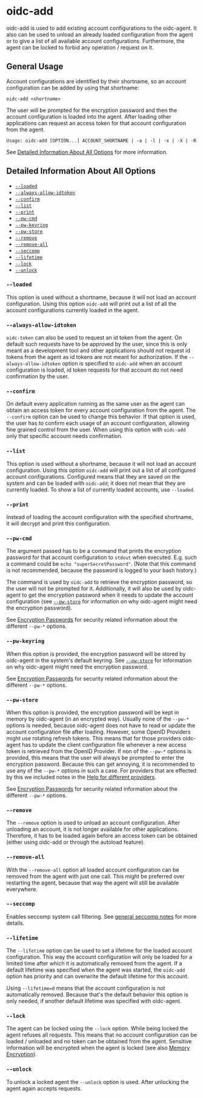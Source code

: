 # oidc-add

oidc-add is used to add existing account configurations to the oidc-agent. It also can be
used to unload an already loaded configuration from the agent or to give a list
of all available account configurations. 
Furthermore, the agent can be locked to forbid any operation / request on it.

## General Usage
Account configurations are identified by their shortname, so an account
configuration can be added by using that shortname:
```
oidc-add <shortname>
```
The user will be prompted for the encryption password and then the account
configuration is loaded into the agent. After loading other applications can
request an access token for that account configuration from the agent.

```
Usage: oidc-add [OPTION...] ACCOUNT_SHORTNAME | -a | -l | -x | -X | -R
```

See [Detailed Information About All
Options](#detailed-information-about-all-options) for more information.

## Detailed Information About All Options

* [`--loaded`](#loaded)
* [`--always-allow-idtoken`](#always-allow-idtoken)
* [`--confirm`](#confirm)
* [`--list`](#list)
* [`--print`](#print)
* [`--pw-cmd`](#pw-cmd)
* [`--pw-keyring`](#pw-keyring)
* [`--pw-store`](#pw-store)
* [`--remove`](#remove)
* [`--remove-all`](#remove-all)
* [`--seccomp`](#seccomp)
* [`--lifetime`](#lifetime)
* [`--lock`](#lock)
* [`--unlock`](#unlock)

### `--loaded`
This option is used without a shortname, because it will not load an account
configuration. Using this option `oidc-add` will print out a list of all
the account configurations currently loaded in the agent.

### `--always-allow-idtoken`
`oidc-token` can also be used to request an id token from the agent. On
default such requests have to be approved by the user, since this is only meant
as a development tool and other applications should not request id tokens from
the agent as id tokens are not meant for authorization. If the
`--always-allow-idtoken` option is specified to `oidc-add` when an account
configuration is loaded, id token requests for that account do not need
confirmation by the user.

### `--confirm`
On default every application running as the same user as the agent can obtain an
access token for every account configuration from the agent. The `--confirm`
option can be used to change this behavior. If that option is used, the user has
to confirm each usage of an account configuration, allowing fine grained control
from the user. When using this option with `oidc-add` only that specific account needs
confirmation.

### `--list`
This option is used without a shortname, because it will not load an account
configuration. Using this option `oidc-add` will print out a list of all
configured account configurations. Configured means that they are saved on the
system and can be loaded with `oidc-add`; it does not mean that they are
currently loaded. To show a list of currently loaded accounts, use
`--loaded`.

### `--print`
Instead of loading the account configuration with the specified shortname, it
will decrypt and print this configuration.

### `--pw-cmd`
The argument passed has to be a command that prints the encryption password for
that account configuration to `stdout` when executed. E.g. such a command could
be `echo "superSecretPassword"`. (Note that this command is not recommended, because the password is logged to your bash history.)

The command is used by `oidc-add` to retrieve the encryption password, so
the user will not be prompted for it. Additionally, it will also be used by
oidc-agent to get the encryption password when it needs to update the
account configuration (see [`--pw-store`](#pw-store) for information on
why oidc-agent might need the encryption password).

See [Encryption Passwords](security.md#encryption-passwords) for security
related information about the different `--pw-*` options.

### `--pw-keyring`
When this option is provided, the encryption password will be stored by
oidc-agent in the system's default keyring. See [`--pw-store`](#pw-store) for information on
why oidc-agent might need the encryption password.

See [Encryption Passwords](security.md#encryption-passwords) for security
related information about the different `--pw-*` options.

### `--pw-store`
When this option is provided, the encryption password will be kept in memory by
oidc-agent (in an encrypted way).
Usually none of the `--pw-*` options is needed, because oidc-agent does not
have to read or update the account configuration file after loading. However,
some OpenID Providers might use rotating refresh tokens. This means that for
those providers oidc-agent has to update the client configuration file whenever
a new access token is retrieved from the OpenID Provider. If non of the
`--pw-*` options is provided, this means that the user will always be prompted
to enter the encryption password. Because this can get annoying, it is
recommended to use any of the `--pw-*` options in such a case. For providers
that are effected by this we included notes in the [Help for different providers](provider.md).

See [Encryption Passwords](security.md#encryption-passwords) for security
related information about the different `--pw-*` options.

### `--remove`
The `--remove` option is used to unload an account configuration. After
unloading an account, it is not longer available for other applications.
Therefore, it has to be loaded again before an access token can be obtained
(either using oidc-add or through the autoload feature).

### `--remove-all`
 With the `--remove-all` option all loaded account configuration can be removed from the agent
with just one call. This might be preferred over restarting the agent, because
that way the agent will still be available everywhere.

### `--seccomp`
Enables seccomp system call filtering. See [general seccomp
notes](security.md#seccomp) for more details.

### `--lifetime`
The `--lifetime` option can be used to set a lifetime for the loaded account
configuration. This way the account configuration will only be loaded for a
limited time after which it is automatically removed from the agent. 
If a default lifetime was specified when the agent was started, the
`oidc-add` option has priority and can overwrite the default lifetime for
this account.

Using `--lifetime=0` means that the account configuration is not automatically
removed. Because that's the default behavior this option is only needed, if
another default lifetime was specified with oidc-agent.

### `--lock`
The agent can be locked using the `--lock` option. While being locked the agent
refuses all requests. This means that no account configuration can be loaded /
unloaded and no token can be obtained from the agent. 
Sensitive information will be encrypted when the agent is locked (see also
[Memory Encryption](security.md#memory)).

### `--unlock`
To unlock a locked agent the `--unlock` option is used. After unlocking the
agent again accepts requests.
